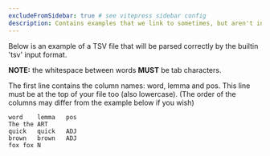 ```yaml
---
excludeFromSidebar: true # see vitepress sidebar config
description: Contains examples that we link to sometimes, but aren't in the main doc navs
---
```


Below is an example of a TSV file that will be parsed correctly by the builtin 'tsv' input format.

**NOTE:** the whitespace between words **MUST** be tab characters.

The first line contains the column names: word, lemma and pos. This line must be at the top of your file too (also lowercase). (The order of the columns may differ from the example below if you wish)

```
word	lemma	pos
The	the	ART
quick	quick	ADJ
brown	brown	ADJ
fox	fox	N
```

